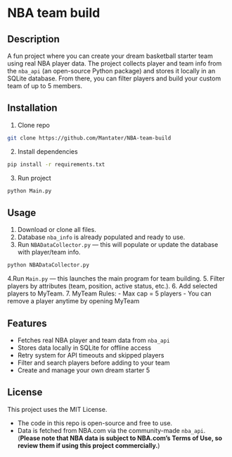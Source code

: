 # NBA team build

## Description
A fun project where you can create your dream basketball starter team using real NBA player data.
The project collects player and team info from the `nba_api`
 (an open-source Python package) and stores it locally in an SQLite database. From there, you can filter players and build your custom team of up to 5 members.

## Installation
1. Clone repo
```sh
git clone https://github.com/Mantater/NBA-team-build
```
2. Install dependencies
```sh
pip install -r requirements.txt
```
3. Run project
```sh
python Main.py
```

## Usage
1. Download or clone all files.
2. Database `nba_info` is already populated and ready to use.
3. Run `NBADataCollector.py` — this will populate or update the database with player/team info.
```sh
python NBADataCollector.py
```
4.Run `Main.py` — this launches the main program for team building.
5. Filter players by attributes (team, position, active status, etc.).
6. Add selected players to MyTeam.
7. MyTeam Rules:
	- Max cap = 5 players
	- You can remove a player anytime by opening MyTeam

## Features
- Fetches real NBA player and team data from `nba_api`
- Stores data locally in SQLite for offline access
- Retry system for API timeouts and skipped players
- Filter and search players before adding to your team
- Create and manage your own dream starter 5

## License
This project uses the MIT License.
- The code in this repo is open-source and free to use.
- Data is fetched from NBA.com via the community-made `nba_api`.
(**Please note that NBA data is subject to NBA.com’s Terms of Use, so review them if using this project commercially.**)

